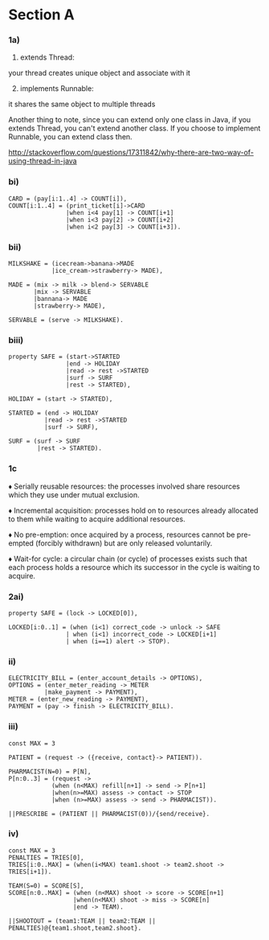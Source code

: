 # Section A
### 1a)

1. extends Thread:

your thread creates unique object and associate with it

2. implements Runnable:

it shares the same object to multiple threads

Another thing to note, since you can extend only one class in Java, if you extends Thread, you can't extend another class. 
If you choose to implement Runnable, you can extend class then.

http://stackoverflow.com/questions/17311842/why-there-are-two-way-of-using-thread-in-java

### bi)

```
CARD = (pay[i:1..4] -> COUNT[i]),
COUNT[i:1..4] = (print_ticket[i]->CARD
				|when i<4 pay[1] -> COUNT[i+1]
				|when i<3 pay[2] -> COUNT[i+2]
				|when i<2 pay[3] -> COUNT[i+3]).
```

### bii)

```
MILKSHAKE = (icecream->banana->MADE
			|ice_cream->strawberry-> MADE),

MADE = (mix -> milk -> blend-> SERVABLE
	   |mix -> SERVABLE
	   |bannana-> MADE
	   |strawberry-> MADE),

SERVABLE = (serve -> MILKSHAKE).
```

### biii)

```
property SAFE = (start->STARTED
				|end -> HOLIDAY
				|read -> rest ->STARTED
				|surf -> SURF
				|rest -> STARTED),

HOLIDAY = (start -> STARTED),

STARTED = (end -> HOLIDAY
		  |read -> rest ->STARTED
		  |surf -> SURF),

SURF = (surf -> SURF
		|rest -> STARTED).
```

### 1c
♦  Serially reusable resources:
the processes involved share resources which they use under mutual
exclusion.

♦  Incremental acquisition:
processes hold on to resources already allocated to them while waiting
to acquire additional resources.

♦  No pre-emption:
once acquired by a process, resources cannot be pre-empted (forcibly
withdrawn) but are only released voluntarily.

♦  Wait-for cycle:
a circular chain (or cycle) of processes exists such that each process holds a resource which its successor in the cycle is waiting to acquire.


### 2ai)

```
property SAFE = (lock -> LOCKED[0]),

LOCKED[i:0..1] = (when (i<1) correct_code -> unlock -> SAFE
				| when (i<1) incorrect_code -> LOCKED[i+1]
				| when (i==1) alert -> STOP).
```

### ii)
```
ELECTRICITY_BILL = (enter_account_details -> OPTIONS),
OPTIONS = (enter_meter_reading -> METER
		  |make_payment -> PAYMENT),
METER = (enter_new_reading -> PAYMENT),
PAYMENT = (pay -> finish -> ELECTRICITY_BILL).
```

### iii)
```
const MAX = 3

PATIENT = (request -> ({receive, contact}-> PATIENT)).

PHARMACIST(N=0) = P[N],
P[n:0..3] = (request ->
			(when (n<MAX) refill[n+1] -> send -> P[n+1]
			|when(n>=MAX) assess -> contact -> STOP
			|when (n>=MAX) assess -> send -> PHARMACIST)).

||PRESCRIBE = (PATIENT || PHARMACIST(0))/{send/receive}.
```

### iv)
```
const MAX = 3
PENALTIES = TRIES[0],
TRIES[i:0..MAX] = (when(i<MAX) team1.shoot -> team2.shoot -> TRIES[i+1]).

TEAM(S=0) = SCORE[S],
SCORE[n:0..MAX] = (when (n<MAX) shoot -> score -> SCORE[n+1]
				  |when(n<MAX) shoot -> miss -> SCORE[n]
				  |end -> TEAM).

||SHOOTOUT = (team1:TEAM || team2:TEAM || PENALTIES)@{team1.shoot,team2.shoot}.
```
